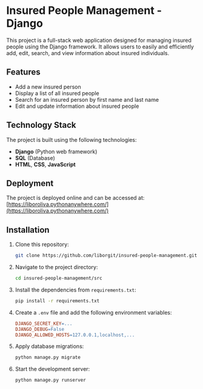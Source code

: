 # Insured People Management - Django

This project is a full-stack web application designed for managing insured people using the Django framework. It allows users to easily and efficiently add, edit, search, and view information about insured individuals.

## Features
- Add a new insured person
- Display a list of all insured people
- Search for an insured person by first name and last name
- Edit and update information about insured people

## Technology Stack
The project is built using the following technologies:
- **Django** (Python web framework)
- **SQL** (Database)
- **HTML**, **CSS**, **JavaScript**

## Deployment
The project is deployed online and can be accessed at: [https://liboroliva.pythonanywhere.com/](https://liboroliva.pythonanywhere.com/)

## Installation

1. Clone this repository:
   ```bash
   git clone https://github.com/liborgit/insured-people-management.git
   ```

2. Navigate to the project directory:
    ```bash
    cd insured-people-management/src
    ```

3. Install the dependencies from `requirements.txt`:
    ```bash
    pip install -r requirements.txt
    ```

4. Create a `.env` file and add the following environment variables:
    ```makefile
    DJANGO_SECRET_KEY=...
    DJANGO_DEBUG=False
    DJANGO_ALLOWED_HOSTS=127.0.0.1,localhost,...
    ```

5. Apply database migrations:
    ```bash
    python manage.py migrate
    ```

6. Start the development server:
    ```bash
    python manage.py runserver
    ```
    
